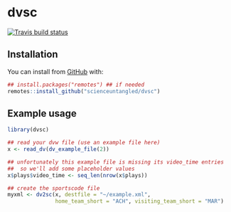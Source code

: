 
<!-- README.md is generated from README.Rmd. Please edit that file -->

# dvsc

<!-- badges: start -->

[![Travis build
status](https://travis-ci.org/scienceuntangled/dvsc.svg?branch=master)](https://travis-ci.org/scienceuntangled/dvsc)
<!-- badges: end -->

## Installation

You can install from [GitHub](https://github.com/) with:

``` r
## install.packages("remotes") ## if needed
remotes::install_github("scienceuntangled/dvsc")
```

## Example usage

``` r
library(dvsc)

## read your dvw file (use an example file here)
x <- read_dv(dv_example_file(2))

## unfortunately this example file is missing its video_time entries
##  so we'll add some placeholder values
x$plays$video_time <- seq_len(nrow(x$plays))

## create the sportscode file
myxml <- dv2sc(x, destfile = "~/example.xml",
               home_team_short = "ACH", visiting_team_short = "MAR")
```
